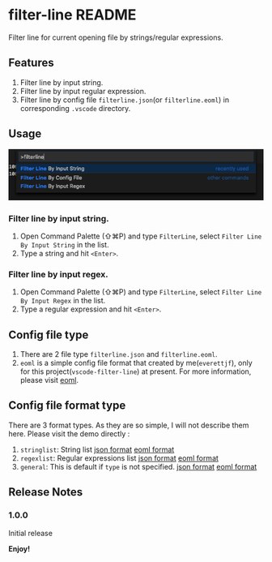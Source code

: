 # filter-line README

Filter line for current opening file by strings/regular expressions.

## Features

1. Filter line by input string.
2. Filter line by input regular expression.
3. Filter line by config file `filterline.json`(or `filterline.eoml`) in corresponding `.vscode` directory.


## Usage

![list](img/commandlist.png)

### Filter line by input string.

1. Open Command Palette (⇧⌘P) and type `FilterLine`, select `Filter Line By Input String` in the list.
2. Type a string and hit `<Enter>`.


### Filter line by input regex.

1. Open Command Palette (⇧⌘P) and type `FilterLine`, select `Filter Line By Input Regex` in the list.
2. Type a regular expression and hit `<Enter>`.


## Config file type

1. There are 2 file type `filterline.json` and `filterline.eoml`. 
2. `eoml` is a simple config file format that created by me(`everettjf`), only for this project(`vscode-filter-line`) at present. For more information, please visit [eoml](https://github.com/everettjf/eoml).

## Config file format type

There are 3 format types. As they are so simple, I will not describe them here. Please visit the demo directly :
1. `stringlist`: String list [json format](demo/log0json/.vscode/filterline.json) [eoml format](demo/log0eoml/.vscode/filterline.eoml)
2. `regexlist`: Regular expressions list [json format](demo/log1json/.vscode/filterline.json) [eoml format](demo/log1eoml/.vscode/filterline.eoml)
3. `general`: This is default if `type` is not specified. [json format](demo/log2json/.vscode/filterline.json) [eoml format](demo/log2eoml/.vscode/filterline.eoml)


## Release Notes

### 1.0.0

Initial release

**Enjoy!**
